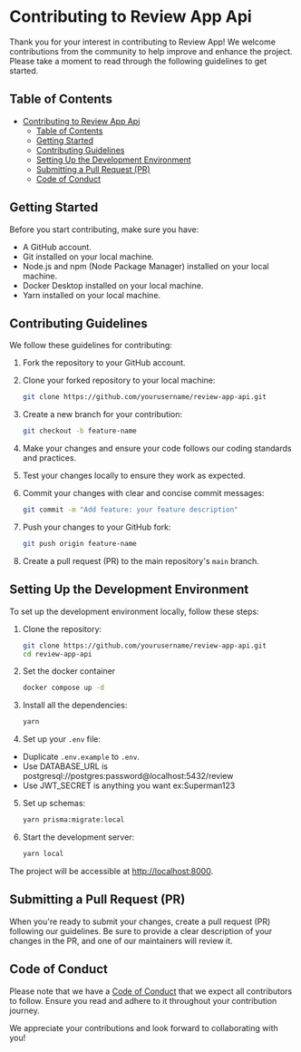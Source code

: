 # Contributing to Review App Api

Thank you for your interest in contributing to Review App! We welcome contributions from the community to help improve and enhance the project. Please take a moment to read through the following guidelines to get started.

## Table of Contents

- [Contributing to Review App Api](#contributing-to-review-app-api)
  - [Table of Contents](#table-of-contents)
  - [Getting Started](#getting-started)
  - [Contributing Guidelines](#contributing-guidelines)
  - [Setting Up the Development Environment](#setting-up-the-development-environment)
  - [Submitting a Pull Request (PR)](#submitting-a-pull-request-pr)
  - [Code of Conduct](#code-of-conduct)

## Getting Started

Before you start contributing, make sure you have:

- A GitHub account.
- Git installed on your local machine.
- Node.js and npm (Node Package Manager) installed on your local machine.
- Docker Desktop installed on your local machine.
- Yarn installed on your local machine.

## Contributing Guidelines

We follow these guidelines for contributing:

1. Fork the repository to your GitHub account.
2. Clone your forked repository to your local machine:

   ```bash
   git clone https://github.com/yourusername/review-app-api.git
   ```

3. Create a new branch for your contribution:

   ```bash
   git checkout -b feature-name
   ```

4. Make your changes and ensure your code follows our coding standards and practices.

5. Test your changes locally to ensure they work as expected.

6. Commit your changes with clear and concise commit messages:

   ```bash
   git commit -m "Add feature: your feature description"
   ```

7. Push your changes to your GitHub fork:

   ```bash
   git push origin feature-name
   ```

8. Create a pull request (PR) to the main repository's `main` branch.


## Setting Up the Development Environment

To set up the development environment locally, follow these steps:

1. Clone the repository:

   ```bash
   git clone https://github.com/yourusername/review-app-api.git
   cd review-app-api
   ```

2. Set the docker container

   ```bash
   docker compose up -d
   ```

3. Install all the dependencies:

   ```bash
   yarn
   ```

4. Set up your `.env` file:

- Duplicate `.env.example` to `.env`.
- Use DATABASE_URL is postgresql://postgres:password@localhost:5432/review
- Use JWT_SECRET is anything you want ex:Superman123

5. Set up schemas:

   ```bash
   yarn prisma:migrate:local
   ```

6. Start the development server:

   ```bash
   yarn local
   ```

The project will be accessible at [http://localhost:8000](http://localhost:8000).

## Submitting a Pull Request (PR)

When you're ready to submit your changes, create a pull request (PR) following our guidelines. Be sure to provide a clear description of your changes in the PR, and one of our maintainers will review it.

## Code of Conduct

Please note that we have a [Code of Conduct](CODE_OF_CONDUCT.md) that we expect all contributors to follow. Ensure you read and adhere to it throughout your contribution journey.

We appreciate your contributions and look forward to collaborating with you!
